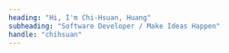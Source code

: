 ```yaml
---
heading: "Hi, I'm Chi-Hsuan, Huang"
subheading: "Software Developer / Make Ideas Happen"
handle: "chihsuan"
---
```

